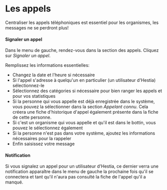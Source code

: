# Les appels

Centraliser les appels téléphoniques est essentiel pour les organismes, les messages ne se perdront plus! 


#### Signaler un appel

Dans le menu de gauche, rendez-vous dans la section des appels. Cliquez sur *Signaler un appel*. 

Remplissez les informations essentielles:

* Changez la date et l'heure si nécessaire
* Si l'appel s'adresse à quelqu'un en particulier (un utilisateur d'Hestia) sélectionnez-le
* Sélectionnez des catégories si nécessaire pour bien ranger les appels et pour vos statistiques
* Si la personne qui vous appelle est déjà enregistrée dans le système, vous pouvez la sélectionner dans la section *Appelant connu*. Cela créera une fiche d'historique d'appel également présente dans la fiche de cette personne. 
* Si c'est un organisme qui vous appelle et qu'il est dans le bottin, vous pouvez le sélectionnez également
* Si la personne n'est pas dans votre système, ajoutez les informations nécessaires pour la rappeler
* Enfin saisissez votre message

#### Notification 

Si vous signalez un appel pour un utilisateur d'Hestia, ce dernier verra une notification apparaître dans le menu de gauche la prochaine fois qu'il se connectera et tant qu'il n'aura pas consulté la fiche de l'appel qu'il a manqué.


